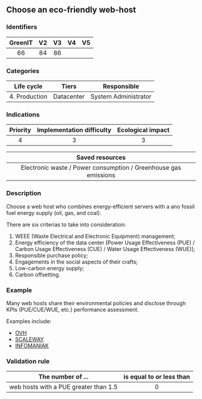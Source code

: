 ## Choose an eco-friendly web-host

### Identifiers

| GreenIT | V2  | V3  | V4  | V5  |
| :-----: | :-: | :-: | :-: | :-: |
|   66    | 84  | 86  |     |     |

### Categories

|  Life cycle   |   Tiers    |     Responsible      |
| :-----------: | :--------: | :------------------: |
| 4. Production | Datacenter | System Administrator |

### Indications

| Priority | Implementation difficulty | Ecological impact |
| :------: | :-----------------------: | :---------------: |
|    4     |             3             |         3         |

|                         Saved resources                         |
| :-------------------------------------------------------------: |
| Electronic waste / Power consumption / Greenhouse gas emissions |

### Description

Choose a web host who combines energy-efficient servers with a ano fossil fuel energy supply (oil, gas, and coal).

There are six criterias to take into consideration:

1. WEEE (Waste Electrical and Electronic Equipment) management;
2. Energy efficiency of the data center [Power Usage Effectiveness (PUE) / Carbon Usage Effectiveness (CUE) / Water Usage Effectiveness (WUE)];
3. Responsible purchase policy;
4. Engagements in the social aspects of their crafts;
5. Low-carbon energy supply;
6. Carbon offsetting.

### Example

Many web hosts share their environmental policies and disclose through KPIs (PUE/CUE/WUE, etc.) performance assessment.

Examples include:

- [OVH](https://corporate.ovhcloud.com/fr/sustainability/environment/)
- [SCALEWAY](https://www.scaleway.com/fr/leadership-environnemental/)
- [INFOMANIAK](https://www.infomaniak.com/fr/ecologie)

### Validation rule

| The number of ...                     | is equal to or less than |
| ------------------------------------- | :----------------------: |
| web hosts with a PUE greater than 1.5 |            0             |
